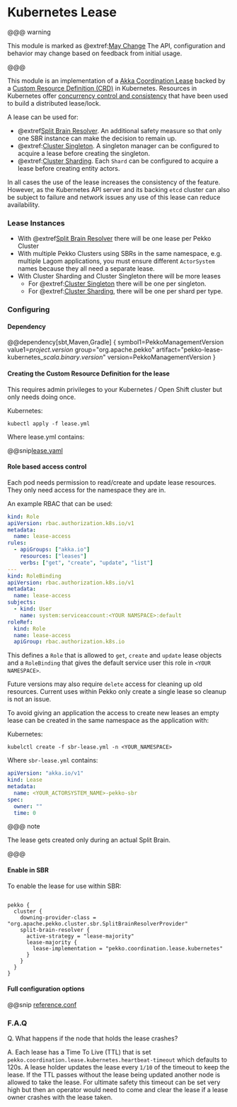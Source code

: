 # Kubernetes Lease

@@@ warning

This module is marked as @extref:[May Change](pekko:common/may-change.html)
The API, configuration and behavior may change based on feedback from initial usage.

@@@

This module is an implementation of a [Akka Coordination Lease](https://doc.akka.io/docs/akka/current/coordination.html#lease) backed 
by a [Custom Resource Definition (CRD)](https://kubernetes.io/docs/concepts/extend-kubernetes/api-extension/custom-resources/) in Kubernetes.
Resources in Kubernetes offer [concurrency control and consistency](https://kubernetes.io/docs/concepts/extend-kubernetes/api-extension/custom-resources/) 
that have been used to build a distributed lease/lock.

A lease can be used for:

* @extref[Split Brain Resolver](pekko:split-brain-resolver.html#lease). An additional safety measure so that only one SBR instance can make the decision to remain up.
* @extref:[Cluster Singleton](pekko:typed/cluster-singleton.html#lease). A singleton manager can be configured to acquire a lease before creating the singleton.
* @extref:[Cluster Sharding](pekko:typed/cluster-sharding.html#lease). Each `Shard` can be configured to acquire a lease before creating entity actors.

In all cases the use of the lease increases the consistency of the feature. However, as the Kubernetes API server 
and its backing `etcd` cluster can also be subject to failure and network issues any use of this lease can reduce availability. 

### Lease Instances

* With @extref[Split Brain Resolver](pekko:split-brain-resolver.html#lease) there will be one lease per Pekko Cluster
* With multiple Pekko Clusters using SBRs in the same namespace, e.g. multiple Lagom 
applications, you must ensure different `ActorSystem` names because they all need a separate lease. 
* With Cluster Sharding and Cluster Singleton there will be more leases 
    - For @extref:[Cluster Singleton](pekko:typed/cluster-singleton.html#lease) there will be one per singleton.
    - For @extref:[Cluster Sharding](pekko:typed/cluster-sharding.html#lease), there will be one per shard per type.

### Configuring

#### Dependency

@@dependency[sbt,Maven,Gradle] {
  symbol1=PekkoManagementVersion
  value1=$project.version$
  group="org.apache.pekko"
  artifact="pekko-lease-kubernetes_$scala.binary.version$"
  version=PekkoManagementVersion
}

#### Creating the Custom Resource Definition for the lease

This requires admin privileges to your Kubernetes / Open Shift cluster but only needs doing once.

Kubernetes:

```
kubectl apply -f lease.yml
```

Where lease.yml contains:

@@snip[lease.yaml](/lease-kubernetes/lease.yml)

#### Role based access control

Each pod needs permission to read/create and update lease resources. They only need access
for the namespace they are in.

An example RBAC that can be used:

```yaml
kind: Role
apiVersion: rbac.authorization.k8s.io/v1
metadata:
  name: lease-access
rules:
  - apiGroups: ["akka.io"]
    resources: ["leases"]
    verbs: ["get", "create", "update", "list"]
---
kind: RoleBinding
apiVersion: rbac.authorization.k8s.io/v1
metadata:
  name: lease-access
subjects:
  - kind: User
    name: system:serviceaccount:<YOUR NAMSPACE>:default
roleRef:
  kind: Role
  name: lease-access
  apiGroup: rbac.authorization.k8s.io
```

This defines a `Role` that is allowed to `get`, `create` and `update` lease objects and a `RoleBinding`
that gives the default service user this role in `<YOUR NAMESPACE>`.

Future versions may also require `delete` access for cleaning up old resources. Current uses within Pekko
only create a single lease so cleanup is not an issue.

To avoid giving an application the access to create new leases an empty lease can be created in the same namespace as the application with:

Kubernetes:

```
kubelctl create -f sbr-lease.yml -n <YOUR_NAMESPACE>
```

Where `sbr-lease.yml` contains:

```yml
apiVersion: "akka.io/v1"
kind: Lease
metadata:
  name: <YOUR_ACTORSYSTEM_NAME>-pekko-sbr
spec:
  owner: ""
  time: 0

```

@@@ note

The lease gets created only during an actual Split Brain.

@@@

#### Enable in SBR

To enable the lease for use within SBR:

```

pekko {
  cluster {
    downing-provider-class = "org.apache.pekko.cluster.sbr.SplitBrainResolverProvider"
    split-brain-resolver {
      active-strategy = "lease-majority"
      lease-majority {
        lease-implementation = "pekko.coordination.lease.kubernetes"
      }
    }
  }
}

```

#### Full configuration options

@@snip [reference.conf](/lease-kubernetes/src/main/resources/reference.conf)

### F.A.Q

Q. What happens if the node that holds the lease crashes?

A. Each lease has a Time To Live (TTL) that is set `pekko.coordination.lease.kubernetes.heartbeat-timeout` which defaults to 120s. A lease holder updates the lease every `1/10` of the timeout to keep the lease. If the TTL passes without
   the lease being updated another node is allowed to take the lease. For ultimate safety this timeout can be set very high but then an operator would need to come and clear the lease if a lease owner crashes with the lease taken.
   
